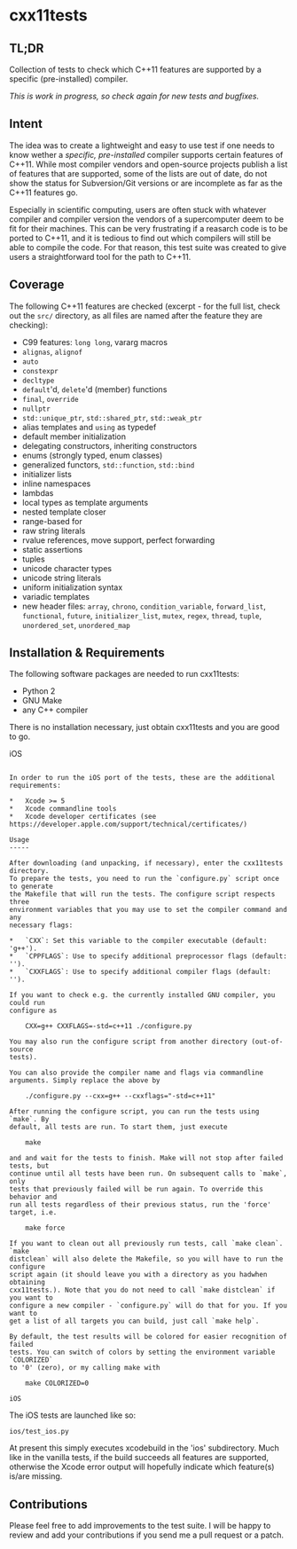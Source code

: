 cxx11tests
==========

TL;DR
-----

Collection of tests to check which C++11 features are supported by a specific
(pre-installed) compiler.

*This is work in progress, so check again for new tests and bugfixes.*


Intent
------

The idea was to create a lightweight and easy to use test if one needs to know
wether a *specific, pre-installed* compiler supports certain features of C++11.
While most compiler vendors and open-source projects publish a list of features
that are supported, some of the lists are out of date, do not show the status
for Subversion/Git versions or are incomplete as far as the C++11 features go.

Especially in scientific computing, users are often stuck with whatever compiler
and compiler version the vendors of a supercomputer deem to be fit for their
machines. This can be very frustrating if a reasarch code is to be ported to
C++11, and it is tedious to find out which compilers will still be able to
compile the code. For that reason, this test suite was created to give users a
straightforward tool for the path to C++11.


Coverage
--------

The following C++11 features are checked (excerpt - for the full list, check out
the `src/` directory, as all files are named after the feature they are
checking):

*   C99 features: `long long`, vararg macros
*   `alignas`, `alignof`
*   `auto`
*   `constexpr`
*   `decltype`
*   `default`'d, `delete`'d (member) functions
*   `final`, `override`
*   `nullptr`
*   `std::unique_ptr`, `std::shared_ptr`, `std::weak_ptr`
*   alias templates and `using` as typedef
*   default member initialization
*   delegating constructors, inheriting constructors
*   enums (strongly typed, enum classes)
*   generalized functors, `std::function`, `std::bind`
*   initializer lists
*   inline namespaces
*   lambdas
*   local types as template arguments
*   nested template closer
*   range-based for
*   raw string literals
*   rvalue references, move support, perfect forwarding
*   static assertions
*   tuples
*   unicode character types
*   unicode string literals
*   uniform initialization syntax
*   variadic templates
*   new header files: `array`, `chrono`, `condition_variable`, `forward_list`, `functional`, `future`, `initializer_list`, `mutex`, `regex`, `thread`, `tuple`, `unordered_set`, `unordered_map`



Installation & Requirements
---------------------------

The following software packages are needed to run cxx11tests:

*   Python 2
*   GNU Make
*   any C++ compiler

There is no installation necessary, just obtain cxx11tests and you are good to
go.

iOS
~~~

In order to run the iOS port of the tests, these are the additional requirements:

*   Xcode >= 5
*   Xcode commandline tools
*   Xcode developer certificates (see https://developer.apple.com/support/technical/certificates/)

Usage
-----

After downloading (and unpacking, if necessary), enter the cxx11tests directory.
To prepare the tests, you need to run the `configure.py` script once to generate
the Makefile that will run the tests. The configure script respects three
environment variables that you may use to set the compiler command and any
necessary flags:

*   `CXX`: Set this variable to the compiler executable (default: 'g++').
*   `CPPFLAGS`: Use to specify additional preprocessor flags (default: '').
*   `CXXFLAGS`: Use to specify additional compiler flags (default: '').

If you want to check e.g. the currently installed GNU compiler, you could run
configure as

    CXX=g++ CXXFLAGS=-std=c++11 ./configure.py

You may also run the configure script from another directory (out-of-source
tests).

You can also provide the compiler name and flags via commandline
arguments. Simply replace the above by

    ./configure.py --cxx=g++ --cxxflags="-std=c++11"

After running the configure script, you can run the tests using `make`. By
default, all tests are run. To start them, just execute

    make

and and wait for the tests to finish. Make will not stop after failed tests, but
continue until all tests have been run. On subsequent calls to `make`, only
tests that previously failed will be run again. To override this behavior and
run all tests regardless of their previous status, run the 'force' target, i.e.

    make force

If you want to clean out all previously run tests, call `make clean`. `make
distclean` will also delete the Makefile, so you will have to run the configure
script again (it should leave you with a directory as you hadwhen obtaining
cxx11tests.). Note that you do not need to call `make distclean` if you want to
configure a new compiler - `configure.py` will do that for you. If you want to
get a list of all targets you can build, just call `make help`.

By default, the test results will be colored for easier recognition of failed
tests. You can switch of colors by setting the environment variable `COLORIZED`
to '0' (zero), or my calling make with

    make COLORIZED=0

iOS
~~~

The iOS tests are launched like so:

    ios/test_ios.py

At present this simply executes xcodebuild in the 'ios' subdirectory. Much like in
the vanilla tests, if the build succeeds all features are supported, otherwise the
Xcode error output will hopefully indicate which feature(s) is/are missing.

Contributions
-------------

Please feel free to add improvements to the test suite. I will be happy to
review and add your contributions if you send me a pull request or a patch.
